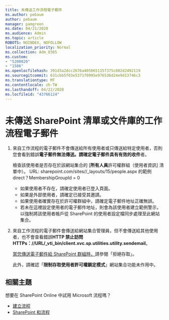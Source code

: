 ```yaml
---
title: 未傳送工作流程電子郵件
ms.author: pebaum
author: pebaum
manager: pamgreen
ms.date: 04/21/2020
ms.audience: Admin
ms.topic: article
ROBOTS: NOINDEX, NOFOLLOW
localization_priority: Normal
ms.collection: Adm_O365
ms.custom:
- "5200020"
- "1586"
ms.openlocfilehash: 391d3a2dcc2676a405065115f375c802d2492119
ms.sourcegitcommit: 631cbb5f03e5371f0995e976536d24e9d13746c3
ms.translationtype: MT
ms.contentlocale: zh-TW
ms.lasthandoff: 04/22/2020
ms.locfileid: "43766124"
---
```

# <a name="workflow-email-is-not-being-sent-for-a-sharepoint-list-or-library"></a>未傳送 SharePoint 清單或文件庫的工作流程電子郵件

1. 來自工作流程的電子郵件不會傳送給所有使用者或只傳送給特定使用者，否則您會看到錯誤**電子郵件無法傳送。請確定電子郵件具有有效的收件**者。

    檢查該使用者是否存在於該網站集合的 [**所有人員**許可權群組（使用者資訊] 清單中）。  URL: sharepoint.com/sites/<sitename>/_layouts<tenant>/15/people.aspx 的範例 direct？MembershipGroupId = 0

    - 如果使用者不存在，請確定使用者已登入頁面。 
    - 如果是外部使用者，請確定已接受其邀請。
    - 如果使用者確實存在於許可權群組中，請確定電子郵件地址正確無誤。
    - 若未在這裡設定使用者的電子郵件地址，則會為該使用者建立範例警示，以強制將該使用者帳戶從 SharePoint 的使用者設定檔同步處理至此網站集合。
 
2. 來自工作流程的電子郵件會傳送給網站集合管理員，但不會傳送給其他使用者，也不會查看錯誤**HTTP 禁止訪問<span>HTTPs：</span>//URL/_vti_bin/client.xvc.sp.utilities.utility.sendemail**。
 

    [當您傳送電子郵件給 SharePoint 群組時，](https://docs.microsoft.com/sharepoint/support/sharing-and-permissions/access-denied-when-send-an-email-to-groups)請參閱「拒絕存取」。

    此外，請確認「**限制存取使用者許可權鎖定模式**」網站集合功能未作用中。


## <a name="related-topics"></a>相關主題
想要在 SharePoint Online 中試用 Microsoft 流程嗎？
- [建立流程](https://support.office.com/article/Create-a-flow-for-a-list-or-library-in-SharePoint-Online-or-OneDrive-for-Business-a9c3e03b-0654-46af-a254-20252e580d01) 
- [SharePoint 和流程](https://flow.microsoft.com/blog/sharepoint-and-flow/) 


